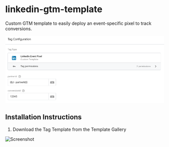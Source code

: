 # linkedin-gtm-template

Custom GTM template to easily deploy an event-specific pixel to track conversions.

![Screenshot](https://github.com/kevinhaag/linkedin-event-pixel/blob/master/linkedin-event-pixel.png)

## Installation Instructions

1. Download the Tag Template from the Template Gallery 

![Screenshot](https://user-images.githubusercontent.com/51055272/72368780-91b7a900-36b3-11ea-843c-d5d851390776.png)
